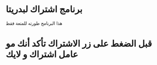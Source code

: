 # برنامج اشتراك لبدريتا
هذا البرنامج طورته للمتعة فقط
# قبل الضغط على زر الاشتراك تأكد أنك مو عامل اشتراك و لايك

